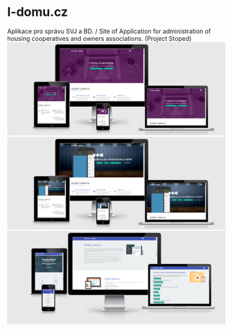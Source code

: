 # I-domu.cz
Aplikace pro správu SVJ a BD. / Site of Application for administration of housing cooperatives and owners associations. (Project Stoped)
![alt text](screenshots/screencaptureIdomucz.png "i-domu.cz")
![alt text](screenshots/screencaptureIdomucz2.png "i-domu.cz")
![alt text](screenshots/screencaptureIdomucz3.png "i-domu.cz")
